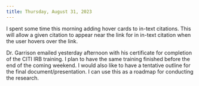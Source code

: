 ```yaml
---
title: Thursday, August 31, 2023
---
```


I spent some time this morning adding hover cards to in-text citations. This will allow a given citation to appear near the link for in in-text citation when the user hovers over the link.

Dr. Garrison emailed yesterday afternoon with his certificate for completion of the CITI IRB training. I plan to have the same training finished before the end of the coming weekend. I would also like to have a tentative outline for the final document/presentation. I can use this as a roadmap for conducting the research.